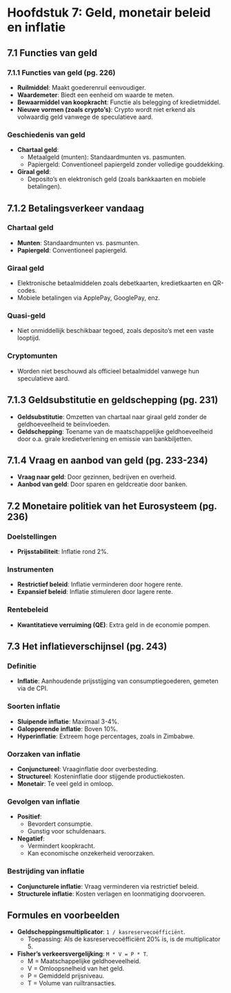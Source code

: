 
# Hoofdstuk 7: Geld, monetair beleid en inflatie

## 7.1 Functies van geld

### 7.1.1 Functies van geld (pg. 226)
- **Ruilmiddel**: Maakt goederenruil eenvoudiger.
- **Waardemeter**: Biedt een eenheid om waarde te meten.
- **Bewaarmiddel van koopkracht**: Functie als belegging of kredietmiddel.
- **Nieuwe vormen (zoals crypto’s)**: Crypto wordt niet erkend als volwaardig geld vanwege de speculatieve aard.

### Geschiedenis van geld
- **Chartaal geld**:
  - Metaalgeld (munten): Standaardmunten vs. pasmunten.
  - Papiergeld: Conventioneel papiergeld zonder volledige gouddekking.
- **Giraal geld**:
  - Deposito’s en elektronisch geld (zoals bankkaarten en mobiele betalingen).

## 7.1.2 Betalingsverkeer vandaag

### Chartaal geld
- **Munten**: Standaardmunten vs. pasmunten.
- **Papiergeld**: Conventioneel papiergeld.

### Giraal geld
- Elektronische betaalmiddelen zoals debetkaarten, kredietkaarten en QR-codes.
- Mobiele betalingen via ApplePay, GooglePay, enz.

### Quasi-geld
- Niet onmiddellijk beschikbaar tegoed, zoals deposito’s met een vaste looptijd.

### Cryptomunten
- Worden niet beschouwd als officieel betaalmiddel vanwege hun speculatieve aard.

## 7.1.3 Geldsubstitutie en geldschepping (pg. 231)
- **Geldsubstitutie**: Omzetten van chartaal naar giraal geld zonder de geldhoeveelheid te beïnvloeden.
- **Geldschepping**: Toename van de maatschappelijke geldhoeveelheid door o.a. girale kredietverlening en emissie van bankbiljetten.

## 7.1.4 Vraag en aanbod van geld (pg. 233-234)
- **Vraag naar geld**: Door gezinnen, bedrijven en overheid.
- **Aanbod van geld**: Door sparen en geldcreatie door banken.

## 7.2 Monetaire politiek van het Eurosysteem (pg. 236)

### Doelstellingen
- **Prijsstabiliteit**: Inflatie rond 2%.

### Instrumenten
- **Restrictief beleid**: Inflatie verminderen door hogere rente.
- **Expansief beleid**: Inflatie stimuleren door lagere rente.

### Rentebeleid
- **Kwantitatieve verruiming (QE)**: Extra geld in de economie pompen.

## 7.3 Het inflatieverschijnsel (pg. 243)

### Definitie
- **Inflatie**: Aanhoudende prijsstijging van consumptiegoederen, gemeten via de CPI.

### Soorten inflatie
- **Sluipende inflatie**: Maximaal 3-4%.
- **Galopperende inflatie**: Boven 10%.
- **Hyperinflatie**: Extreem hoge percentages, zoals in Zimbabwe.

### Oorzaken van inflatie
- **Conjunctureel**: Vraaginflatie door overbesteding.
- **Structureel**: Kosteninflatie door stijgende productiekosten.
- **Monetair**: Te veel geld in omloop.

### Gevolgen van inflatie
- **Positief**:
  - Bevordert consumptie.
  - Gunstig voor schuldenaars.
- **Negatief**:
  - Vermindert koopkracht.
  - Kan economische onzekerheid veroorzaken.

### Bestrijding van inflatie
- **Conjuncturele inflatie**: Vraag verminderen via restrictief beleid.
- **Structurele inflatie**: Kosten verlagen en loonmatiging doorvoeren.

## Formules en voorbeelden
- **Geldscheppingsmultiplicator**: `1 / kasreservecoëfficiënt`.
  - Toepassing: Als de kasreservecoëfficiënt 20% is, is de multiplicator 5.
- **Fisher’s verkeersvergelijking**: `M * V = P * T`.
  - M = Maatschappelijke geldhoeveelheid.
  - V = Omloopsnelheid van het geld.
  - P = Gemiddeld prijsniveau.
  - T = Volume van ruiltransacties.
